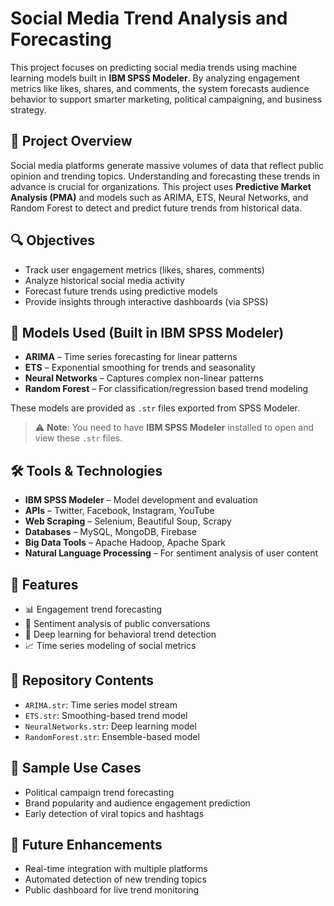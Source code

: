 # Social Media Trend Analysis and Forecasting

This project focuses on predicting social media trends using machine learning models built in **IBM SPSS Modeler**. By analyzing engagement metrics like likes, shares, and comments, the system forecasts audience behavior to support smarter marketing, political campaigning, and business strategy.

## 📌 Project Overview

Social media platforms generate massive volumes of data that reflect public opinion and trending topics. Understanding and forecasting these trends in advance is crucial for organizations. This project uses **Predictive Market Analysis (PMA)** and models such as ARIMA, ETS, Neural Networks, and Random Forest to detect and predict future trends from historical data.

## 🔍 Objectives

- Track user engagement metrics (likes, shares, comments)
- Analyze historical social media activity
- Forecast future trends using predictive models
- Provide insights through interactive dashboards (via SPSS)

## 🧠 Models Used (Built in IBM SPSS Modeler)

- **ARIMA** – Time series forecasting for linear patterns  
- **ETS** – Exponential smoothing for trends and seasonality  
- **Neural Networks** – Captures complex non-linear patterns  
- **Random Forest** – For classification/regression based trend modeling  

These models are provided as `.str` files exported from SPSS Modeler.

> ⚠️ **Note**: You need to have **IBM SPSS Modeler** installed to open and view these `.str` files.

## 🛠 Tools & Technologies

- **IBM SPSS Modeler** – Model development and evaluation  
- **APIs** – Twitter, Facebook, Instagram, YouTube  
- **Web Scraping** – Selenium, Beautiful Soup, Scrapy  
- **Databases** – MySQL, MongoDB, Firebase  
- **Big Data Tools** – Apache Hadoop, Apache Spark  
- **Natural Language Processing** – For sentiment analysis of user content

## 🧪 Features

- 📊 Engagement trend forecasting  
- 💬 Sentiment analysis of public conversations  
- 🤖 Deep learning for behavioral trend detection  
- 📈 Time series modeling of social metrics

## 📁 Repository Contents

- `ARIMA.str`: Time series model stream  
- `ETS.str`: Smoothing-based trend model  
- `NeuralNetworks.str`: Deep learning model  
- `RandomForest.str`: Ensemble-based model  

## 🚀 Sample Use Cases

- Political campaign trend forecasting  
- Brand popularity and audience engagement prediction  
- Early detection of viral topics and hashtags

## 🚧 Future Enhancements

- Real-time integration with multiple platforms  
- Automated detection of new trending topics  
- Public dashboard for live trend monitoring
